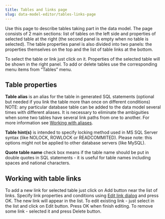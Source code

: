 ```yaml
---
title: Tables and links page
slug: data-model-editor/tables-links-page
---
```



Use this page to describe tables taking part in the data model.
The page consists of 2 main sections: list of tables on the left side and properties of selected table at the right (the second panel is empty when no table is selected).
The table properties panel is also divided into two panels: the properties themselves on the top and the list of table links at the bottom.

To select the table or link just click on it. Properties of the selected table will be shown in the right panel.
To add or delete tables use the corresponding menu items from “Tables” menu.

## Table properties

**Table alias** is an alias for the table in generated SQL statements (optional but needed if you link the table more than once on different conditions)
NOTE: any particular database table can be added to the data model several times with different aliases. It is necessary to eliminate the ambiguities when some two tables have several link paths from one to another. For more information see [Working with aliases](https://korzh.com/easyquery/docs/data-model-editor/working-with-aliases).

**Table hint(s)** is intended to specify locking method used in MS SQL Server syntax (like NOLOCK, ROWLOCK or READCOMMITED). Please note: this options might not be applied to other database servers (like MySQL).

**Quote table name** check box means if the table name should be put in double quotes in SQL statements - it is useful for table names including spaces and national characters.

## Working with table links

To add a new link for selected table just click on Add button near the list of links. Specify link properties and conditions using [Edit link dialog](https://korzh.com/easyquery/docs/data-model-editor/edit-link-dialog) and press OK. The new link will appear in the list.
To edit existing link - just select in the list and click on Edit button. Press OK when finish editing.
To remove some link - selected it and press Delete button.